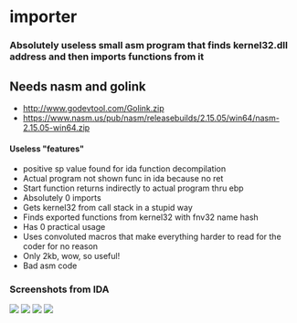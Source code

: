 # importer

###  Absolutely useless small asm program that finds kernel32.dll address and then imports functions from it

## Needs nasm and golink
* http://www.godevtool.com/Golink.zip
* https://www.nasm.us/pub/nasm/releasebuilds/2.15.05/win64/nasm-2.15.05-win64.zip

#### Useless "features"
  * positive sp value found for ida function decompilation
  * Actual program not shown func in ida because no ret
  * Start function returns indirectly to actual program thru ebp
  * Absolutely 0 imports
  * Gets kernel32 from call stack in a stupid way
  * Finds exported functions from kernel32 with fnv32 name hash
  * Has 0 practical usage
  * Uses convoluted macros that make everything harder to read for the coder for no reason
  * Only 2kb, wow, so useful!
  * Bad asm code
  
  ### Screenshots from IDA
  
  ![](https://i.imgur.com/ux7xD2x.png)
  ![](https://i.imgur.com/0stpOfN.png)
  ![](https://i.imgur.com/zxJb6ZQ.png)
  ![](https://i.imgur.com/A4aSH66.png)
